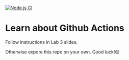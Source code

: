 [![Node.js CI](https://github.com/soderstrommalin/learn-cool-problems/actions/workflows/node.js-test.yml/badge.svg)](https://github.com/soderstrommalin/learn-cool-problems/actions/workflows/node.js-test.yml)
# Learn about Github Actions
Follow instructions in Lab 3 slides.

Otherwise expore this repo on your own. Good luck!😊
